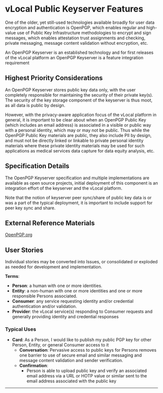 <!--
 Copyright (C) 2022 Code for Vegas Foundation
 
 This file is part of ov-vlocal.
 
 ov-vlocal is free software: you can redistribute it and/or modify
 it under the terms of the GNU General Public License as published by
 the Free Software Foundation, either version 3 of the License, or
 (at your option) any later version.
 
 ov-vlocal is distributed in the hope that it will be useful,
 but WITHOUT ANY WARRANTY; without even the implied warranty of
 MERCHANTABILITY or FITNESS FOR A PARTICULAR PURPOSE.  See the
 GNU General Public License for more details.
 
 You should have received a copy of the GNU General Public License
 along with ov-vlocal.  If not, see <http://www.gnu.org/licenses/>.
-->

# vLocal Public Keyserver Features

One of the older, yet still-used technologies available broadly for user data encryption and authentication is OpenPGP, which enables regular and high-value use of Public Key Infrastructure methodologies to encrypt and sign messages, which enables attestation trust assignments and checking, private messaging, message content validation without encryption, etc.

An OpenPGP Keyserver is an established technology and for first releases of the vLocal platform an OpenPGP Keyserver is a feature integration requirement

## Highest Priority Considerations

An OpenPGP Keyserver stores public key data only, with the user completely responsible for maintaining the security of their private key(s). The security of the key storage component of the keyserver is thus moot, as all data is public by design.

However, with the privacy-aware application focus of the vLocal platform in general, it is important to be clear about when an OpenPGP Public Key (which includes an email address) is associated in a visible or public way with a personal identity, which may or may not be public. Thus while the OpenPGP Public Key materials are public, they also include PII by design, and must not be directly linked or linkable to private personal identity materials where these private identity materials may be used for such applications as medical services data capture for data equity analysis, etc.

## Specification Details

The OpenPGP Keyserver specification and multiple implementations are available as open source projects, initial deployment of this component is an integration effort of the keyserver and the vLocal platform.

Note that the notion of keyserver peer sync/share of public key data is or was a part of the typical deployment, it is important to include support for peer key sync and share.

## External Reference Materials

[OpenPGP.org](https://www.openpgp.org/)

## User Stories

Individual stories may be converted into Issues, or consolidated or exploded as needed for development and implementation.

**Terms**:

- **Person**: a human with one or more identities.
- **Entity**: a non-human with one or more identities and one or more responsible Persons associated.
- **Consumer**: any service requesting identity and/or credential authentication and/or validation.
- **Provider**: the vLocal service(s) responding to Consumer requests and generally providing identity and credential responses

### Typical Uses

- **Card**: As a Person, I would like to publish my public PGP key for other Person, Entity, or general Consumer access to it
  - **Conversation**: Pervasive access to public keys for Persons removes one barrier to use of secure email and similar messaging and message content validation and sender verification.
  - **Confirmation**:
    - Person is able to upload public key and verify an associated email address via a URL or HOTP value or similar sent to the email address associated with the public key
  
---
